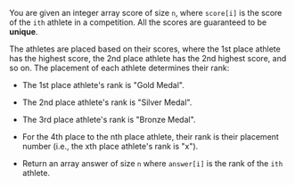 You are given an integer array score of size `n`, where `score[i]` is the score of the `ith` athlete in a competition. All the scores are guaranteed to be **unique**.

The athletes are placed based on their scores, where the 1st place athlete has the highest score, the 2nd place athlete has the 2nd highest score, and so on. The placement of each athlete determines their rank:

+ The 1st place athlete's rank is "Gold Medal".
+ The 2nd place athlete's rank is "Silver Medal".
+ The 3rd place athlete's rank is "Bronze Medal".
+ For the 4th place to the nth place athlete, their rank is their placement number (i.e., the xth place athlete's rank is "x").

+ Return an array answer of size `n` where `answer[i]` is the rank of the `ith` athlete.
